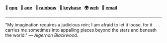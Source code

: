 #### 🔑 [gpg](https://www.fidgetbox.co.uk/files/marc-ransome.gpg.key)&nbsp;&nbsp;&nbsp;🔑 [age](https://www.fidgetbox.co.uk/files/marc-ransome.age.key)&nbsp;&nbsp;&nbsp;🌈 [rainbow](https://rainbow.me/profile/soulcake.eth)&nbsp;&nbsp;&nbsp;💬 [keybase](https://keybase.io/marcransome)&nbsp;&nbsp;&nbsp;🌍 [web](https://fidgetbox.co.uk)&nbsp;&nbsp;&nbsp;📧 [email](mailto:marc.ransome@fidgetbox.co.uk?subject=GitHub)

<hr>

"My imagination requires a judicious rein; I am afraid to let it loose, for it carries me sometimes into appalling places beyond the stars and beneath the world." — _Algernon Blackwood_.

<!--
**marcransome/marcransome** is a ✨ _special_ ✨ repository because its `README.md` (this file) appears on your GitHub profile.

Here are some ideas to get you started:

- 🔭 I’m currently working on ...
- 🌱 I’m currently learning ...
- 👯 I’m looking to collaborate on ...
- 🤔 I’m looking for help with ...
- 💬 Ask me about ...
- 📫 How to reach me: ...
- 😄 Pronouns: ...
- ⚡ Fun fact: ...
-->
